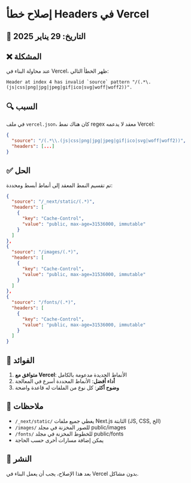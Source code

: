 # إصلاح خطأ Headers في Vercel

## 📅 التاريخ: 29 يناير 2025

## ❌ المشكلة

عند محاولة البناء في Vercel، ظهر الخطأ التالي:
```
Header at index 4 has invalid `source` pattern "/(.*\.(js|css|png|jpg|jpeg|gif|ico|svg|woff|woff2))".
```

## 🔍 السبب

في ملف `vercel.json`، كان هناك نمط regex معقد لا يدعمه Vercel:
```json
{
  "source": "/(.*\\.(js|css|png|jpg|jpeg|gif|ico|svg|woff|woff2))",
  "headers": [...]
}
```

## ✅ الحل

تم تقسيم النمط المعقد إلى أنماط أبسط ومحددة:

```json
{
  "source": "/_next/static/(.*)",
  "headers": [
    {
      "key": "Cache-Control",
      "value": "public, max-age=31536000, immutable"
    }
  ]
},
{
  "source": "/images/(.*)",
  "headers": [
    {
      "key": "Cache-Control",
      "value": "public, max-age=31536000, immutable"
    }
  ]
},
{
  "source": "/fonts/(.*)",
  "headers": [
    {
      "key": "Cache-Control",
      "value": "public, max-age=31536000, immutable"
    }
  ]
}
```

## 🎯 الفوائد

1. **متوافق مع Vercel**: الأنماط الجديدة مدعومة بالكامل
2. **أداء أفضل**: الأنماط المحددة أسرع في المعالجة
3. **وضوح أكثر**: كل نوع من الملفات له قاعدة واضحة

## 📝 ملاحظات

- `/_next/static/` يغطي جميع ملفات Next.js الثابتة (JS, CSS, الخ)
- `/images/` للصور المخزنة في مجلد public/images
- `/fonts/` للخطوط المخزنة في مجلد public/fonts
- يمكن إضافة مسارات أخرى حسب الحاجة

## 🚀 النشر

بعد هذا الإصلاح، يجب أن يعمل البناء في Vercel بدون مشاكل. 